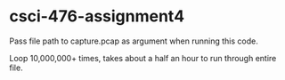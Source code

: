 # csci-476-assignment4

Pass file path to capture.pcap as argument when running this code.

Loop 10,000,000+ times, takes about a half an hour to run through entire file.
